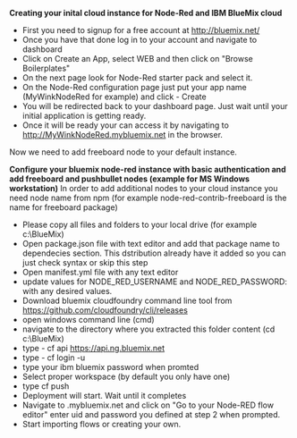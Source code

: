 <b>Creating your inital cloud instance for Node-Red and IBM BlueMix cloud</b>

* First you need to signup for a free account at http://bluemix.net/
* Once you have that done  log in to your account and navigate to dashboard
* Click on Create an App, select WEB and then click on "Browse Boilerplates"
* On the next page look for Node-Red starter pack and select it.
* On the Node-Red configuration page just put your app name (MyWinkNodeRed for example) and click - Create
* You will be redirected back to your dashboard page. Just wait until your initial application is getting ready.
* Once it will be ready your can access it by navigating to http://MyWinkNodeRed.mybluemix.net in the browser.

Now we need to add freeboard node to your default instance.


<b>Configure your bluemix node-red instance with basic authentication and add freeboard and pushbullet nodes (example for MS Windows workstation)</b>
In order to add additional nodes to your cloud instance you need node name from npm (for example node-red-contrib-freeboard is the name for freeboard package)

 * Please copy all files and folders to your local drive (for example c:\BlueMix)
 * Open package.json file with text editor and add that package name to dependecies section. This dstribution already have it added so you can just check syntax or skip this step
 * Open manifest.yml file with any text editor
 * update values for  NODE_RED_USERNAME and  NODE_RED_PASSWORD: with any desired values.
 * Download bluemix cloudfoundry command line tool from https://github.com/cloudfoundry/cli/releases
 * open windows command line (cmd)
 * navigate to the directory where you extracted this folder content (cd c:\BlueMix)
 * type - cf api https://api.ng.bluemix.net
 * type - cf login -u <your ibm bluemix login id>
 * type your ibm bluemix password when promted
 * Select proper workspace (by default you only have one)
 * type cf push <your ibm bluemix application name>
 * Deployment will start. Wait until it completes
 * Navigate to <your ibm bluemix application name>.mybluemix.net and click on "Go to your Node-RED flow editor" enter uid and password you defined at step 2 when prompted.
 * Start importing flows or creating your own.
